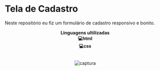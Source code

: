 # Tela de Cadastro 

Neste repositório eu fiz um formulário de cadastro responsivo e bonito.

<div align="center">
  <b> Linguagens ultilizadas <br>
  💻html <br>
  💻css <br>
  </b><br>


![captura](https://user-images.githubusercontent.com/112145822/219876588-4e16c0d3-48cb-47b6-91bf-3fa0d0709bfe.jpeg)



